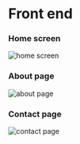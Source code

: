 # Front end

### Home screen
![home screen](https://user-images.githubusercontent.com/39848504/47267786-01e58680-d566-11e8-8f01-d7d45085c6b9.png)

### About page
![about page](https://user-images.githubusercontent.com/39848504/47267784-014cf000-d566-11e8-9b2f-a19ce5c4fc26.png)

### Contact page
![contact page](https://user-images.githubusercontent.com/39848504/47267785-014cf000-d566-11e8-93ae-bed01463e65e.png)

